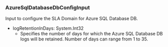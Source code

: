 ### AzureSqlDatabaseDbConfigInput
Input to configure the SLA Domain for Azure SQL Database DB.

- logRetentionInDays: System.Int32
  - Specifies the number of days for which the Azure SQL Database DB logs will be retained. Number of days can range from 1 to 35.
